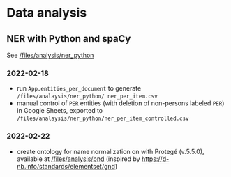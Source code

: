 # Data analysis

## NER with Python and spaCy

See [/files/analysis/ner_python](https://github.com/MHindermann/rheinschifffahrt/tree/master/files/analysis/ner_python)

### 2022-02-18

- run `App.entities_per_document` to generate `/files/analaysis/ner_python/
  ner_per_item.csv`
- manual control of `PER` entities (with deletion of non-persons labeled `PER`) in Google Sheets, exported to `/files/analaysis/ner_python/ner_per_item_controlled.csv`

### 2022-02-22

- create ontology for name normalization on with Protegé (v.5.5.0), available at [/files/analysis/pnd](https://github.com/MHindermann/rheinschifffahrt/tree/master/files/analysis/pnd/) (inspired by https://d-nb.info/standards/elementset/gnd)
 